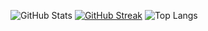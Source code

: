![GitHub Stats](https://github-readme-stats.vercel.app/api?username=quietbrelax&theme=transparent&bg_color=000&border_color=30A3DC&show_icons=true&icon_color=30A3DC&title_color=E94D5F&text_color=FFF)
[![GitHub Streak](https://streak-stats.demolab.com/?user=SEUUSERNAME&theme=bear&background=000&border=30A3DC&dates=FFF)](https://git.io/streak-stats)
![Top Langs](https://github-readme-stats-git-masterrstaa-rickstaa.vercel.app/api/top-langs/?username=quietbrelax&bg_color=000&border_color=30A3DC&title_color=E94D5F&text_color=FFF)
